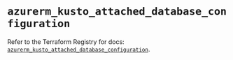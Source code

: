 # `azurerm_kusto_attached_database_configuration`

Refer to the Terraform Registry for docs: [`azurerm_kusto_attached_database_configuration`](https://registry.terraform.io/providers/hashicorp/azurerm/4.18.0/docs/resources/kusto_attached_database_configuration).
